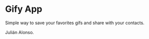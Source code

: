 Gify App
========

Simple way to save your favorites gifs and share with your contacts.

Julián Alonso.
